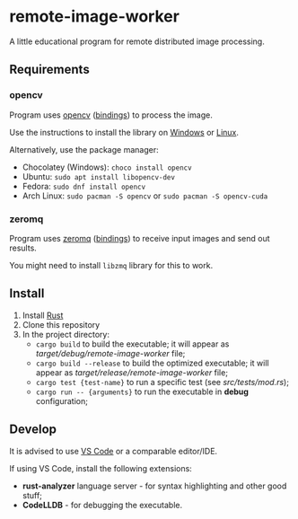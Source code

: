 # remote-image-worker
A little educational program for remote distributed image processing.

## Requirements
### opencv
Program uses [opencv](https://opencv.org/) ([bindings](https://crates.io/crates/opencv)) to process the image.

Use the instructions to install the library on [Windows](https://docs.opencv.org/4.x/d3/d52/tutorial_windows_install.html) or [Linux](https://docs.opencv.org/4.x/d7/d9f/tutorial_linux_install.html).

Alternatively, use the package manager:
* Chocolatey (Windows): `choco install opencv`
* Ubuntu: `sudo apt install libopencv-dev`
* Fedora: `sudo dnf install opencv`
* Arch Linux: `sudo pacman -S opencv` or `sudo pacman -S opencv-cuda`

### zeromq
Program uses [zeromq](https://zeromq.org/) ([bindings](https://crates.io/crates/zmq)) to receive input images and send out results.

You might need to install `libzmq` library for this to work.

## Install
1. Install [Rust](https://rustup.rs/)
2. Clone this repository
3. In the project directory:
    * `cargo build` to build the executable; it will appear as *target/debug/remote-image-worker* file;
    * `cargo build --release` to build the optimized executable; it will appear as *target/release/remote-image-worker* file;
    * `cargo test {test-name}` to run a specific test (see *src/tests/mod.rs*);
    * `cargo run -- {arguments}` to run the executable in **debug** configuration;

## Develop
It is advised to use [VS Code](https://vscodium.com/) or a comparable editor/IDE.

If using VS Code, install the following extensions:
* **rust-analyzer** language server - for syntax highlighting and other good stuff;
* **CodeLLDB** - for debugging the executable.
